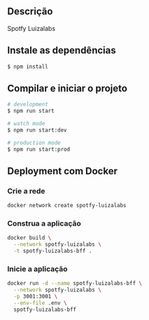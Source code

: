 ## Descrição

Spotfy Luizalabs

## Instale as dependências

```bash
$ npm install
```

## Compilar e iniciar o projeto

```bash
# development
$ npm run start

# watch mode
$ npm run start:dev

# production mode
$ npm run start:prod
```

## Deployment com Docker

### Crie a rede

```bash
docker network create spotfy-luizalabs
```

### Construa a aplicação

```bash
docker build \
  --network spotfy-luizalabs \
  -t spotfy-luizalabs-bff .
```

### Inicie a aplicação

```bash
docker run -d --name spotfy-luizalabs-bff \
  --network spotfy-luizalabs \
  -p 3001:3001 \
  --env-file .env \
  spotfy-luizalabs-bff
```
